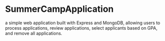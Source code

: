 # SummerCampApplication
a simple web application built with Express and MongoDB, allowing users to process applications, review applications, select applicants based on GPA, and remove all applications.
